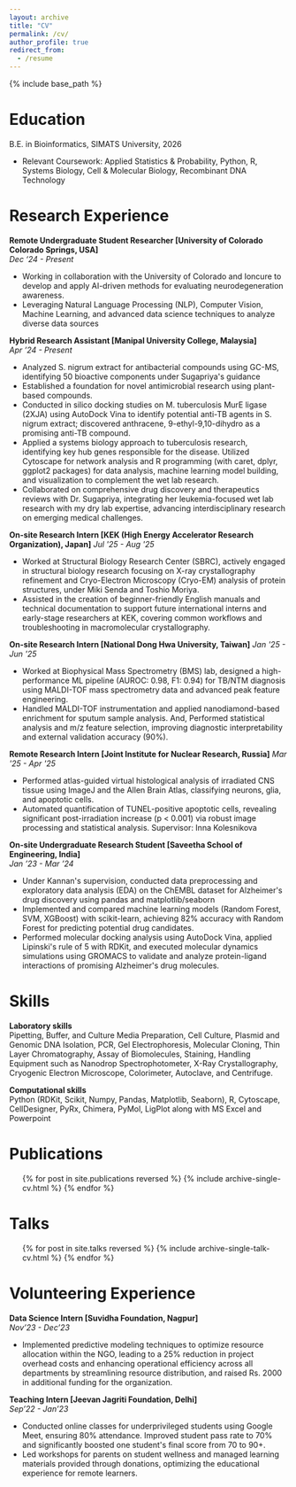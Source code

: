 ```yaml
---
layout: archive
title: "CV"
permalink: /cv/
author_profile: true
redirect_from:
  - /resume
---
```


{% include base_path %}

Education
======
B.E. in Bioinformatics, SIMATS University, 2026

* Relevant Coursework: Applied Statistics & Probability, Python, R, Systems Biology, Cell & Molecular Biology,  Recombinant DNA Technology


Research Experience
======
**Remote Undergraduate Student Researcher [University of Colorado Colorado Springs, USA]**		         
*Dec ‘24 - Present*

* Working in collaboration with the University of Colorado and Ioncure to develop and apply AI-driven methods for evaluating neurodegeneration awareness. 
* Leveraging Natural Language Processing (NLP), Computer Vision, Machine Learning, and advanced data science techniques to analyze diverse data sources


**Hybrid Research Assistant [Manipal University College, Malaysia]**                                                 
*Apr ’24 - Present*

* Analyzed S. nigrum extract for antibacterial compounds using GC-MS, identifying 50 bioactive components under Sugapriya's guidance
* Established a foundation for novel antimicrobial research using plant-based compounds.
* Conducted in silico docking studies on M. tuberculosis MurE ligase (2XJA) using AutoDock Vina to identify potential anti-TB agents in S. nigrum extract; discovered anthracene, 9-ethyl-9,10-dihydro as a promising anti-TB compound.
* Applied a systems biology approach to tuberculosis research, identifying key hub genes responsible for the disease. Utilized Cytoscape for network analysis and R programming (with caret, dplyr, ggplot2 packages) for data analysis, machine learning model building, and visualization to complement the wet lab research.
* Collaborated on comprehensive drug discovery and therapeutics reviews with Dr. Sugapriya, integrating her leukemia-focused wet lab research with my dry lab expertise, advancing interdisciplinary research on emerging medical challenges.


**On-site Research Intern [KEK (High Energy Accelerator Research Organization), Japan]**
*Jul '25 - Aug '25*

* Worked at Structural Biology Research Center (SBRC), actively engaged in structural biology research focusing on X-ray crystallography refinement and Cryo-Electron Microscopy (Cryo-EM) analysis of protein structures, under Miki Senda and Toshio Moriya.
* Assisted in the creation of beginner-friendly English manuals and technical documentation to support future international interns and early-stage researchers at KEK, covering common workflows and troubleshooting in macromolecular crystallography.


**On-site Research Intern [National Dong Hwa University, Taiwan]**
*Jan '25 - Jun '25*

* Worked at Biophysical Mass Spectrometry (BMS) lab, designed a high-performance ML pipeline (AUROC: 0.98, F1: 0.94) for TB/NTM diagnosis using MALDI-TOF mass spectrometry data and advanced peak feature engineering.
* Handled MALDI-TOF instrumentation and applied nanodiamond-based enrichment for sputum sample analysis. And, Performed statistical analysis and m/z feature selection, improving diagnostic interpretability and external validation accuracy (90%).


**Remote Research Intern [Joint Institute for Nuclear Research, Russia]**
*Mar '25 - Apr '25*

* Performed atlas-guided virtual histological analysis of irradiated CNS tissue using ImageJ and the Allen Brain Atlas, classifying neurons, glia, and apoptotic cells.
* Automated quantification of TUNEL-positive apoptotic cells, revealing significant post-irradiation increase (p < 0.001) via robust image processing and statistical analysis. Supervisor: Inna Kolesnikova


**On-site Undergraduate Research Student [Saveetha School of Engineering, India]**    
*Jan ’23 - Mar ’24*

* Under Kannan's supervision, conducted data preprocessing and exploratory data analysis (EDA) on the ChEMBL dataset for Alzheimer's drug discovery using pandas and matplotlib/seaborn
* Implemented and compared machine learning models (Random Forest, SVM, XGBoost) with scikit-learn, achieving 82% accuracy with Random Forest for predicting potential drug candidates.
* Performed molecular docking analysis using AutoDock Vina, applied Lipinski's rule of 5 with RDKit, and executed molecular dynamics simulations using GROMACS to validate and analyze protein-ligand interactions of promising Alzheimer's drug molecules. 

  
Skills
======
**Laboratory skills**   
Pipetting, Buffer, and Culture Media Preparation, Cell Culture, Plasmid and Genomic DNA Isolation, PCR, Gel Electrophoresis, Molecular Cloning, Thin Layer Chromatography, Assay of Biomolecules, Staining, Handling Equipment such as Nanodrop Spectrophotometer, X-Ray Crystallography, Cryogenic Electron Microscope, Colorimeter, Autoclave, and Centrifuge.

**Computational skills**   
Python (RDKit, Scikit, Numpy, Pandas, Matplotlib, Seaborn), R, Cytoscape, CellDesigner, PyRx, Chimera, PyMol, LigPlot along with MS Excel and Powerpoint 

Publications
======
  <ul>{% for post in site.publications reversed %}
    {% include archive-single-cv.html %}
  {% endfor %}</ul>
  
Talks
======
  <ul>{% for post in site.talks reversed %}
    {% include archive-single-talk-cv.html  %}
  {% endfor %}</ul>
  
Volunteering Experience
====
**Data Science Intern [Suvidha Foundation, Nagpur]**                                                                              
*Nov’23 - Dec’23*

* Implemented predictive modeling techniques to optimize resource allocation within the NGO, leading to a 25% reduction in project overhead costs and enhancing operational efficiency across all departments by streamlining resource distribution, and raised Rs. 2000 in additional funding for the organization.

**Teaching Intern [Jeevan Jagriti Foundation, Delhi]**                                                                                
*Sep’22 - Jan’23*

* Conducted online classes for underprivileged students using Google Meet, ensuring 80% attendance. Improved student pass rate to 70% and significantly boosted one student's final score from 70 to 90+.
* Led workshops for parents on student wellness and managed learning materials provided through donations, optimizing the educational experience for remote learners.


